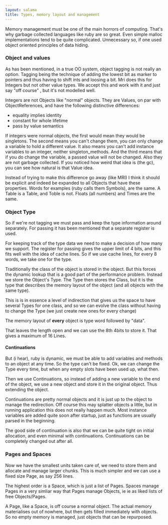 ```yaml
---
layout: salama
title: Types, memory layout and management
---
```


Memory management must be one of the main horrors of computing. That's why garbage collected languages like ruby are so great. Even simple malloc implementations tend to be quite complicated. Unnecessary so, if one used object oriented principles of data hiding.

### Object and values

As has been mentioned, in a true OO system, object tagging is not really an option. Tagging being the technique of adding the lowest bit as marker to pointers and thus having to shift ints and loosing a bit. Mri does this for Integers but not other value types. We accept this and work with it and just say "off course" , but it's not modelled well.

Integers are not Objects like "normal" objects. They are Values, on par with ObjectReferences, and have the following distinctive differences:

- equality implies identity
- constant for whole lifetime
- pass by value semantics

If integers were normal objects, the first would mean they would be singletons. The second means you can't change them, you can only change a variable to hold a different value. It also means you can't add instance variables to an integer, neither singleton_methods. And the third means that if you do change the variable, a passed value will not be changed. Also they are not garbage collected. If you noticed how weird that idea is (the gc), you can see how natural is that Value idea.

Instead of trying to make this difference go away (like MRI) I think it should be explicit and indeed be expanded to all Objects that have these properties. Words for examples (ruby calls them Symbols), are the same. A Table is a Table, and Toble is not. Floats (all numbers) and Times are the same.

### Object Type

So if we're not tagging we must pass and keep the type information around separately. For passing it has been mentioned that a separate register is used.

For keeping track of the type data we need to make a decision of how many we support. The register for passing gives the upper limit of 4 bits, and this fits well with the idea of cache lines. So if we use cache lines, for every 8 words, we take one for the type.

Traditionally the class of the object is stored in the object. But this forces the dynamic lookup that is a good part of the performance problem. Instead we store the Object's Type. The Type then stores the Class, but it is the type that describes the memory layout of the object (and all objects with the same type).

This is is in essence a level of indirection that gives us the space to have several Types for one class, and so we can evolve the class without having to change the Type (we just create new ones for every change)

The memory layout of **every** object is type word followed by "data".

That leaves the length open and we can use the 8th 4bits to store it. That gives a maximum of 16 Lines.

#### Continuations

But (i hear), ruby is dynamic, we must be able to add variables and methods to an object at any time.
So the type can't be fixed. Ok, we can change the Type every time, but when any empty slots have
been used up, what then.

Then we use Continuations, so instead of adding a new variable to the end of the object, we use a
new object and store it in the original object. Thus extending the object.

Continuations are pretty normal objects and it is just up to the object to manage the redirection.
Off course this may splatter objects a little, but in running application this does not really happen much. Most instance variables are added quite soon after startup, just as functions are usually parsed in the beginning.

The good side of continuation is also that we can be quite tight on initial allocation, and even minimal with continuations. Continuations can be completely changed out after all.

### Pages and Spaces

Now we have the smallest units taken care of, we need to store them and allocate and manage larger chunks. This is much
simpler and we can use a fixed size Page, as say 256 lines.

The highest order is a Space, which is just a list of Pages. Spaces manage Pages in a very simliar way that Pages manage Objects, ie ie as liked lists of free Objects/Pages.

A Page, like a Space, is off course a normal object. The actual memory materialises out of nowhere, but then gets
filled immediately with objects. So no empty memory is managed, just objects that can be repurposed.
